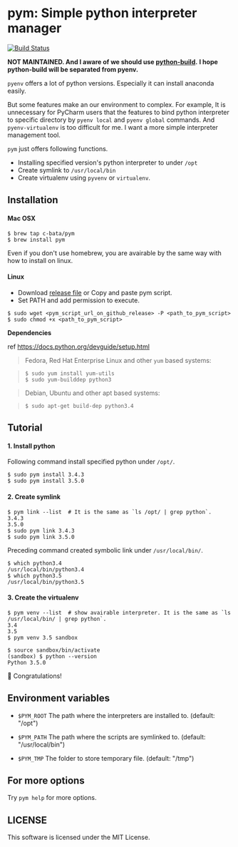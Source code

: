 # pym: Simple python interpreter manager

[![Build Status](https://travis-ci.org/c-bata/pym.svg?branch=master)](https://travis-ci.org/c-bata/pym)

**NOT MAINTAINED. And I aware of we should use [python-build](https://github.com/yyuu/pyenv/tree/master/plugins/python-build).**
**I hope python-build will be separated from pyenv.**

`pyenv` offers a lot of python versions.
Especially it can install anaconda easily.

But some features make an our environment to complex.
For example, It is unnecessary for PyCharm users that the features to bind python interpreter to specific directory
by `pyenv local` and `pyenv global` commands.
And `pyenv-virtualenv` is too difficult for me.
I want a more simple interpreter management tool.

`pym` just offers following functions.

- Installing specified version's python interpreter to under `/opt`
- Create symlink to `/usr/local/bin`
- Create virtualenv using `pyvenv` or `virtualenv`.



## Installation

#### Mac OSX

```
$ brew tap c-bata/pym
$ brew install pym
```

Even if you don't use homebrew, you are avairable by the same way with how to install on linux.


#### Linux

- Download [release file](https://github.com/c-bata/pym/releases) or Copy and paste pym script.
- Set PATH and add permission to execute.

```
$ sudo wget <pym_script_url_on_github_release> -P <path_to_pym_script>
$ sudo chmod +x <path_to_pym_script>
```

**Dependencies**

ref https://docs.python.org/devguide/setup.html

> Fedora, Red Hat Enterprise Linux and other `yum` based systems:

> ```
> $ sudo yum install yum-utils
> $ sudo yum-builddep python3
> ```

> Debian, Ubuntu and other apt based systems:

> ```
> $ sudo apt-get build-dep python3.4
> ```


## Tutorial

#### 1. Install python

Following command install specified python under `/opt/`.

```
$ sudo pym install 3.4.3
$ sudo pym install 3.5.0
```


#### 2. Create symlink

```
$ pym link --list  # It is the same as `ls /opt/ | grep python`.
3.4.3
3.5.0
$ sudo pym link 3.4.3
$ sudo pym link 3.5.0
```

Preceding command created symbolic link under `/usr/local/bin/`.

```
$ which python3.4
/usr/local/bin/python3.4
$ which python3.5
/usr/local/bin/python3.5
```


#### 3. Create the virtualenv

```
$ pym venv --list  # show avairable interpreter. It is the same as `ls /usr/local/bin/ | grep python`.
3.4
3.5
$ pym venv 3.5 sandbox
```

```
$ source sandbox/bin/activate
(sandbox) $ python --version
Python 3.5.0
```

:tada: Congratulations!


## Environment variables

- `$PYM_ROOT`
    The path where the interpreters are installed to. (default: "/opt")

- `$PYM_PATH`
    The path where the scripts are symlinked to. (default: "/usr/local/bin")

- `$PYM_TMP`
    The folder to store temporary file. (default: "/tmp")


## For more options

Try `pym help` for more options.


## LICENSE

This software is licensed under the MIT License.

